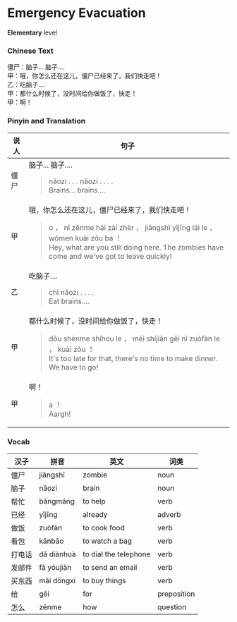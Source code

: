 # Emergency Evacuation
**Elementary** level
### Chinese Text
僵尸：脑子... 脑子....<br />甲：哦，你怎么还在这儿，僵尸已经来了，我们快走吧！<br />乙：吃脑子....<br />甲：都什么时候了，没时间给你做饭了，快走！<br />甲：啊！

### Pinyin and Translation
|说人|句子|
|----|----|
|僵尸|脑子... 脑子....<blockquote>nǎozi . . .  nǎozi . . . .<br />Brains... brains....</blockquote>|
|甲|哦，你怎么还在这儿，僵尸已经来了，我们快走吧！<blockquote>o ， nǐ zěnme hái zài zhèr ， jiāngshī yǐjīng lái le ， wǒmen kuài zǒu ba ！<br />Hey, what are you still doing here. The zombies have come and we've got to leave quickly!</blockquote>|
|乙|吃脑子....<blockquote>chī nǎozi . . . .<br />Eat brains....</blockquote>|
|甲|都什么时候了，没时间给你做饭了，快走！<blockquote>dōu shénme shíhou le ， méi shíjiān gěi nǐ zuòfàn le ， kuài zǒu ！<br />It's too late for that, there's no time to make dinner. We have to go!</blockquote>|
|甲|啊！<blockquote>a ！<br />Aargh!</blockquote>|
### Vocab
|汉子|拼音|英文|词类|
|----|----|----|----|
|僵尸|jiāngshī|zombie|noun|
|脑子|nǎozi|brain|noun|
|帮忙|bāngmáng|to help|verb|
|已经|yǐjīng|already|adverb|
|做饭|zuòfàn|to cook food|verb|
|看包|kānbāo|to watch a bag|verb|
|打电话|dǎ diànhuà|to dial the telephone|verb|
|发邮件|fā yóujiàn|to send an email|verb|
|买东西|mǎi dōngxi|to buy things|verb|
|给|gěi|for|preposition|
|怎么|zěnme|how|question|